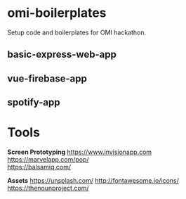 # omi-boilerplates
Setup code and boilerplates for OMI hackathon. 


## basic-express-web-app

## vue-firebase-app

## spotify-app


# Tools

**Screen Prototyping**
https://www.invisionapp.com      
https://marvelapp.com/pop/        
https://balsamiq.com/       

**Assets**
https://unsplash.com/ 
http://fontawesome.io/icons/  
https://thenounproject.com/ 


